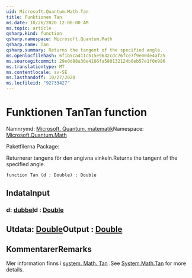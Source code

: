 ```yaml
---
uid: Microsoft.Quantum.Math.Tan
title: Funktionen Tan
ms.date: 10/26/2020 12:00:00 AM
ms.topic: article
qsharp.kind: function
qsharp.namespace: Microsoft.Quantum.Math
qsharp.name: Tan
qsharp.summary: Returns the tangent of the specified angle.
ms.openlocfilehash: 6f1b5ca411c515e9632cdc76fce7f9e00de4af25
ms.sourcegitcommit: 29e0d88a30e4166fa580132124b0eb57e1f0e986
ms.translationtype: MT
ms.contentlocale: sv-SE
ms.lasthandoff: 10/27/2020
ms.locfileid: "92733427"
---
```

# <a name="tan-function"></a><span data-ttu-id="30648-102">Funktionen Tan</span><span class="sxs-lookup"><span data-stu-id="30648-102">Tan function</span></span>

<span data-ttu-id="30648-103">Namnrymd: [Microsoft. Quantum. matematik](xref:Microsoft.Quantum.Math)</span><span class="sxs-lookup"><span data-stu-id="30648-103">Namespace: [Microsoft.Quantum.Math](xref:Microsoft.Quantum.Math)</span></span>

<span data-ttu-id="30648-104">Paketfilerna [](https://nuget.org/packages/)</span><span class="sxs-lookup"><span data-stu-id="30648-104">Package: [](https://nuget.org/packages/)</span></span>


<span data-ttu-id="30648-105">Returnerar tangens för den angivna vinkeln.</span><span class="sxs-lookup"><span data-stu-id="30648-105">Returns the tangent of the specified angle.</span></span>

```qsharp
function Tan (d : Double) : Double
```


## <a name="input"></a><span data-ttu-id="30648-106">Indata</span><span class="sxs-lookup"><span data-stu-id="30648-106">Input</span></span>

### <a name="d--double"></a><span data-ttu-id="30648-107">d: [dubbel](xref:microsoft.quantum.lang-ref.double)</span><span class="sxs-lookup"><span data-stu-id="30648-107">d : [Double](xref:microsoft.quantum.lang-ref.double)</span></span>





## <a name="output--double"></a><span data-ttu-id="30648-108">Utdata: [Double](xref:microsoft.quantum.lang-ref.double)</span><span class="sxs-lookup"><span data-stu-id="30648-108">Output : [Double](xref:microsoft.quantum.lang-ref.double)</span></span>



## <a name="remarks"></a><span data-ttu-id="30648-109">Kommentarer</span><span class="sxs-lookup"><span data-stu-id="30648-109">Remarks</span></span>

<span data-ttu-id="30648-110">Mer information finns i [system. Math. Tan](https://docs.microsoft.com/dotnet/api/system.math.tan) .</span><span class="sxs-lookup"><span data-stu-id="30648-110">See [System.Math.Tan](https://docs.microsoft.com/dotnet/api/system.math.tan) for more details.</span></span>